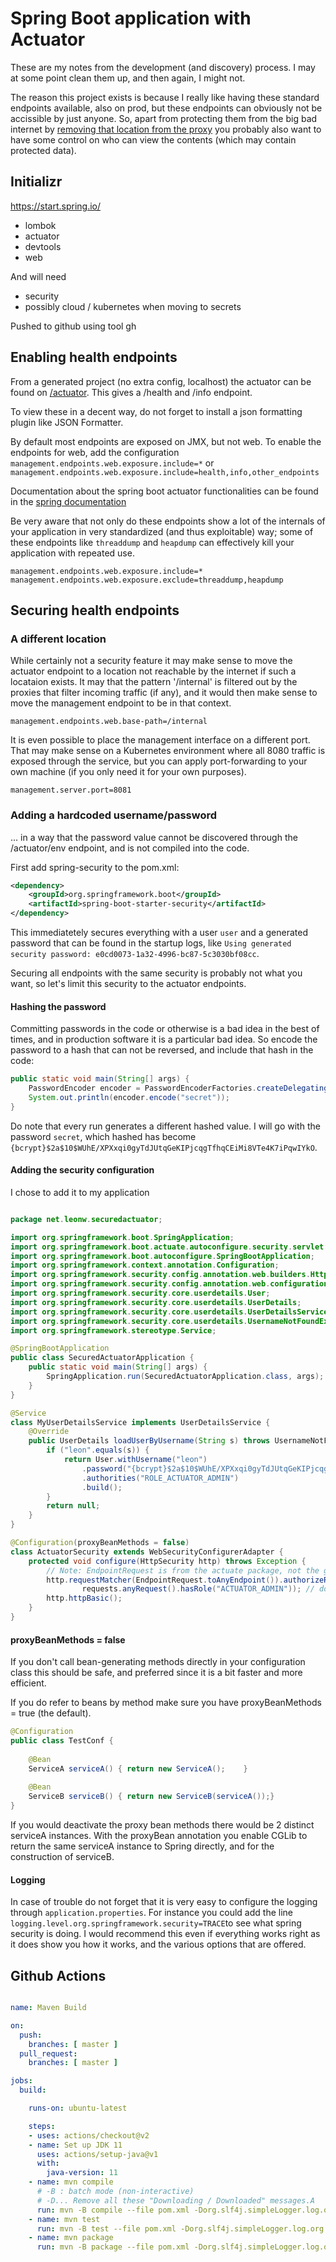 

# Spring Boot application with Actuator


These are my notes from the development (and discovery) process. I may at some point clean them up, and then again, I might not.

The reason this project exists is because I really like having these standard endpoints available, also on prod, but these endpoints can obviously not be accissible by just anyone. 
So, apart from protecting them from the big bad internet by [removing that location from the proxy](https://serverfault.com/questions/816998/nginx-rule-match-all-paths-except-one) you probably also want to have some control on who can view the contents (which may contain protected data). 

## Initializr

https://start.spring.io/

- lombok
- actuator
- devtools
- web

And will need
- security
- possibly  cloud / kubernetes when moving to secrets

Pushed to github using tool gh

## Enabling health endpoints

From a generated project (no extra config, localhost) the actuator can be found on [/actuator](http://localhost:8080/actuator). This gives a /health and /info endpoint.

To view these in a decent way, do not forget to install a json formatting plugin like JSON Formatter. 

By default most endpoints are exposed on JMX, but not web. To enable the endpoints for web, add the configuration `management.endpoints.web.exposure.include=*` or `management.endpoints.web.exposure.include=health,info,other_endpoints`

Documentation about the spring boot actuator functionalities can be found in the [spring documentation](https://docs.spring.io/spring-boot/docs/current/reference/html/production-ready-features.html)

Be very aware that not only do these endpoints show a lot of the internals of your application in  very standardized (and thus exploitable) way; some of these endpoints like `threaddump` and `heapdump` can effectively kill your application with repeated use.

```properties
management.endpoints.web.exposure.include=*
management.endpoints.web.exposure.exclude=threaddump,heapdump
```


## Securing health endpoints

### A different location

While certainly not a security feature it may make sense to move the actuator endpoint to a location not reachable by the internet if such a locataion exists. It may that the pattern '/internal' is filtered out by the proxies that filter incoming traffic (if any), and it would then make sense to move the management endpoint to be in that context. 

```properties
management.endpoints.web.base-path=/internal
```

It is even possible to place the management interface on a different port. That may make sense on a Kubernetes environment where all 8080 traffic is exposed through the service, but you can apply port-forwarding to your own machine (if you only need it for your own purposes).
```properties
management.server.port=8081
```

### Adding a hardcoded username/password

... in a way that the password value cannot be discovered through the /actuator/env endpoint, and is not compiled into the code.

First add spring-security to the pom.xml:
```xml
<dependency>
	<groupId>org.springframework.boot</groupId>
	<artifactId>spring-boot-starter-security</artifactId>
</dependency>
```

This immediatetely secures everything with a user `user` and a generated password that can be found in the startup logs, like `Using generated security password: e0cd0073-1a32-4996-bc87-5c3030bf08cc`.

Securing all endpoints with the same security is probably not what you want, so let's limit this security to the actuator endpoints.

#### Hashing the password

Committing passwords in the code or otherwise is a bad idea in the best of times, and in production software it is a particular bad idea. So encode the password to a hash that can not be reversed, and include that hash in the code:

```java
public static void main(String[] args) {
	PasswordEncoder encoder = PasswordEncoderFactories.createDelegatingPasswordEncoder();
	System.out.println(encoder.encode("secret"));
}
```

Do note that every run generates a different hashed value. I will go with the password `secret`, which hashed has become `{bcrypt}$2a$10$WUhE/XPXxqi0gyTdJUtqGeKIPjcqgTfhqCEiMi8VTe4K7iPqwIYkO`.

#### Adding the security configuration

I chose to add it to my application 
```java

package net.leonw.securedactuator;

import org.springframework.boot.SpringApplication;
import org.springframework.boot.actuate.autoconfigure.security.servlet.EndpointRequest;
import org.springframework.boot.autoconfigure.SpringBootApplication;
import org.springframework.context.annotation.Configuration;
import org.springframework.security.config.annotation.web.builders.HttpSecurity;
import org.springframework.security.config.annotation.web.configuration.WebSecurityConfigurerAdapter;
import org.springframework.security.core.userdetails.User;
import org.springframework.security.core.userdetails.UserDetails;
import org.springframework.security.core.userdetails.UserDetailsService;
import org.springframework.security.core.userdetails.UsernameNotFoundException;
import org.springframework.stereotype.Service;

@SpringBootApplication
public class SecuredActuatorApplication {
    public static void main(String[] args) {
        SpringApplication.run(SecuredActuatorApplication.class, args);
    }
}

@Service
class MyUserDetailsService implements UserDetailsService {
    @Override
    public UserDetails loadUserByUsername(String s) throws UsernameNotFoundException {
        if ("leon".equals(s)) {
            return User.withUsername("leon")
				.password("{bcrypt}$2a$10$WUhE/XPXxqi0gyTdJUtqGeKIPjcqgTfhqCEiMi8VTe4K7iPqwIYkO")
				.authorities("ROLE_ACTUATOR_ADMIN")
				.build();
        }
        return null;
    }
}

@Configuration(proxyBeanMethods = false)
class ActuatorSecurity extends WebSecurityConfigurerAdapter {
    protected void configure(HttpSecurity http) throws Exception {
        // Note: EndpointRequest is from the actuate package, not the generic Endpoint the name suggests
        http.requestMatcher(EndpointRequest.toAnyEndpoint()).authorizeRequests((requests) ->
                requests.anyRequest().hasRole("ACTUATOR_ADMIN")); // do not prefix with ROLE_
        http.httpBasic();
    }
}
```

#### proxyBeanMethods = false

If you don't call bean-generating methods directly in your configuration class this should be safe, and preferred since it is a bit faster and more efficient. 

If you do refer to beans by method make sure you have proxyBeanMethods = true (the default).

```java
@Configuration
public class TestConf {
	
	@Bean
	ServiceA serviceA() { return new ServiceA();	} 
	
	@Bean 
	ServiceB serviceB() { return new ServiceB(serviceA());}
}
```

If you would deactivate the proxy bean methods there would be 2 distinct serviceA instances. With the proxyBean annotation you enable CGLib to return the same serviceA instance to Spring directly, and for the construction of serviceB.

#### Logging

In case of trouble do not forget that it is very easy to configure the logging through `application.properties`. For instance you could add the line `logging.level.org.springframework.security=TRACE`to see what spring security is doing. I would recommend this even if everything works right as it does show you how it works, and the various options that are offered.

## Github Actions


```yaml

name: Maven Build

on:
  push:
    branches: [ master ]
  pull_request:
    branches: [ master ]

jobs:
  build:

    runs-on: ubuntu-latest

    steps:
    - uses: actions/checkout@v2
    - name: Set up JDK 11
      uses: actions/setup-java@v1
      with: 
        java-version: 11
    - name: mvn compile
      # -B : batch mode (non-interactive)
      # -D... Remove all these "Downloading / Downloaded" messages.A
      run: mvn -B compile --file pom.xml -Dorg.slf4j.simpleLogger.log.org.apache.maven.cli.transfer.Slf4jMavenTransferListener=warn
    - name: mvn test
      run: mvn -B test --file pom.xml -Dorg.slf4j.simpleLogger.log.org.apache.maven.cli.transfer.Slf4jMavenTransferListener=warn
    - name: mvn package
      run: mvn -B package --file pom.xml -Dorg.slf4j.simpleLogger.log.org.apache.maven.cli.transfer.Slf4jMavenTransferListener=warn
```
